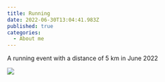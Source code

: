 ```yaml
---
title: Running
date: 2022-06-30T13:04:41.983Z
published: true
categories:
  - About me
---
```

A running event with a distance of 5 km in June 2022

![](/images-posts/runningone.jpg)